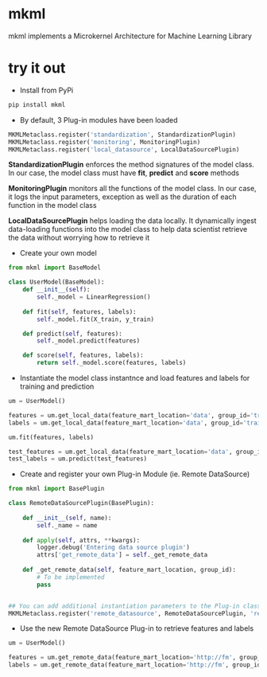 # mkml

mkml implements a Microkernel Architecture for Machine Learning Library


# try it out

* Install from PyPi

```python
pip install mkml
```

* By default, 3 Plug-in modules have been loaded

```python
MKMLMetaclass.register('standardization', StandardizationPlugin)
MKMLMetaclass.register('monitoring', MonitoringPlugin)
MKMLMetaclass.register('local_datasource', LocalDataSourcePlugin)
```

**StandardizationPlugin** enforces the method signatures of the model class. In our case, the model class must have **fit**, **predict** and **score** methods

**MonitoringPlugin** monitors all the functions of the model class. In our case, it logs the input parameters, exception as well as the duration of each function in the model class

**LocalDataSourcePlugin** helps loading the data locally. It dynamically ingest data-loading functions into the model class to help data scientist retrieve the data without worrying how to retrieve it

* Create your own model

```python
from mkml import BaseModel

class UserModel(BaseModel):
    def __init__(self):
        self._model = LinearRegression()
        
    def fit(self, features, labels):
        self._model.fit(X_train, y_train)

    def predict(self, features):
        self._model.predict(features)

    def score(self, features, labels):
        return self._model.score(features, labels)
```

* Instantiate the model class instantnce and load features and labels for training and prediction 
```python
um = UserModel()

features = um.get_local_data(feature_mart_location='data', group_id='train_features')
labels = um.get_local_data(feature_mart_location='data', group_id='train_labels')

um.fit(features, labels)

test_features = um.get_local_data(feature_mart_location='data', group_id='test_features')
test_labels = um.predict(test_features)
```

* Create and register your own Plug-in Module (ie. Remote DataSource)

```python
from mkml import BasePlugin

class RemoteDataSourcePlugin(BasePlugin):
	
    def __init__(self, name):
        self._name = name
    
    def apply(self, attrs, **kwargs):
        logger.debug('Entering data source plugin')
        attrs['get_remote_data'] = self._get_remote_data
    
    def _get_remote_data(self, feature_mart_location, group_id):
        # To be implemented
        pass


## You can add additional instantiation parameters to the Plug-in class as well	
MKMLMetaclass.register('remote_datasource', RemoteDataSourcePlugin, 'remote_ds_plugin')
```

* Use the new Remote DataSource Plug-in to retrieve features and labels

```python
um = UserModel()

features = um.get_remote_data(feature_mart_location='http://fm', group_id='train_features')
labels = um.get_remote_data(feature_mart_location='http://fm', group_id='train_labels')
```
